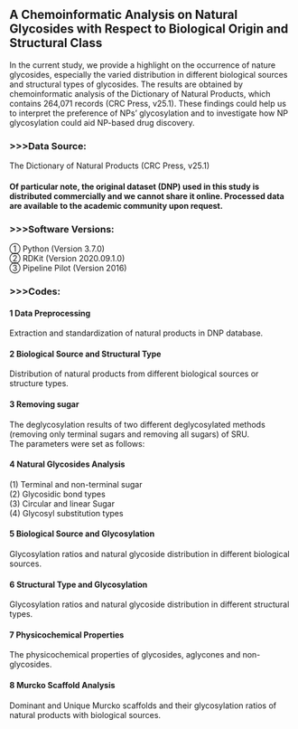 ## A Chemoinformatic Analysis on Natural Glycosides with Respect to Biological Origin and Structural Class

In the current study, we provide a highlight on the occurrence of nature glycosides, especially the varied distribution in different biological sources and structural types of glycosides. The results are obtained by chemoinformatic analysis of the Dictionary of Natural Products, which contains 264,071 records (CRC Press, v25.1). These findings could help us to interpret the preference of NPs’ glycosylation and to investigate how NP glycosylation could aid NP-based drug discovery.

### >>>Data Source:
The Dictionary of Natural Products (CRC Press, v25.1)

<h4>Of particular note, the original dataset (DNP) used in this study is distributed commercially and we cannot share it online. Processed data are available to the academic community upon request.</h4>

### >>>Software Versions:
① Python (Version 3.7.0) <br>
② RDKit (Version 2020.09.1.0) <br> 
③ Pipeline Pilot (Version 2016) <br>

### >>>Codes:
<h4> 1 Data Preprocessing </h4>
Extraction and standardization of natural products in DNP database. 

<h4> 2 Biological Source and Structural Type </h4>
Distribution of natural products from different biological sources or structure types.

<h4> 3 Removing sugar </h4>
The deglycosylation results of two different deglycosylated methods (removing only terminal sugars and removing all sugars) of SRU.<br>
The parameters were set as follows: <br>


<h4> 4 Natural Glycosides Analysis </h4>
(1) Terminal and non-terminal sugar <br>
(2) Glycosidic bond types <br>
(3) Circular and linear Sugar <br>
(4) Glycosyl substitution types <br>

<h4> 5 Biological Source and Glycosylation </h4>
Glycosylation ratios and natural glycoside distribution in different biological sources.

<h4> 6 Structural Type and Glycosylation </h4>
Glycosylation ratios and natural glycoside distribution in different structural types.

<h4> 7 Physicochemical Properties </h4>
The physicochemical properties of glycosides, aglycones and non-glycosides.

<h4> 8 Murcko Scaffold Analysis </h4>
Dominant and Unique Murcko scaffolds and their glycosylation ratios of natural products with biological sources.
